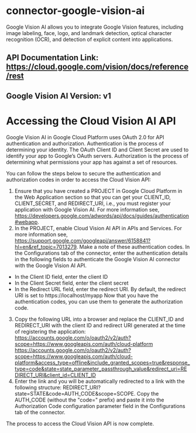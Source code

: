 # connector-google-vision-ai

Google Vision AI allows you to integrate Google Vision features, including image labeling, face, logo, and landmark detection, optical character recognition (OCR), and detection of explicit content into applications.

## API Documentation Link: https://cloud.google.com/vision/docs/reference/rest

## Google Vision AI Version: v1

# Accessing the Cloud Vision AI API

Google Vision AI in Google Cloud Platform uses OAuth 2.0 for API authentication and authorization. Authentication is the process of determining your identity. The OAuth Client ID and Client Secret are used to identify your app to Google’s OAuth servers. Authorization is the process of determining what permissions your app has against a set of resources.

You can follow the steps below to secure the authentication and authorization codes in order to access the Cloud Vision API:

1.	Ensure that you have created a PROJECT in Google Cloud Platform in the Web Application section so that you can get your CLIENT_ID, CLIENT_SECRET, and REDIRECT_URI, i.e., you must register your application with Google Vision AI. For more information see, https://developers.google.com/adwords/api/docs/guides/authentication#webapp.
2.	In the PROJECT, enable Cloud Vision AI API in APIs and Services. For more information see, https://support.google.com/googleapi/answer/6158841?hl=en&ref_topic=7013279.
Make a note of these authentication codes. In the Configurations tab of the connector, enter the authentication details in the following fields to authenticate the Google Vision AI connector with the Google Vision AI API. 
-	In the Client ID field, enter the client ID
-	In the Client Secret field, enter the client secret
-	In the Redirect URL field, enter the redirect URI. By default, the redirect URI is set to https://localhost/myapp
Now that you have the authentication codes, you can use them to generate the authorization code.
3.	Copy the following URL into a browser and replace the CLIENT_ID and REDIRECT_URI with the client ID and redirect URI generated at the time of registering the application:
https://accounts.google.com/o/oauth2/v2/auth?scope=https://www.googleapis.com/auth/cloud-platform
https://accounts.google.com/o/oauth2/v2/auth?scope=https://www.googleapis.com/auth/cloud-platform&access_type=offline&include_granted_scopes=true&response_type=code&state=state_parameter_passthrough_value&redirect_uri=REDIRECT_URI&client_id=CLIENT_ID
4.	Enter the link and you will be automatically redirected to a link with the following structure: REDIRECT_URI?state=STATE&code=AUTH_CODE&scope=SCOPE. Copy the AUTH_CODE (without the "code=" prefix) and paste it into the Authorization Code configuration parameter field in the Configurations tab of the connector.


The process to access the Cloud Vision API is now complete.
